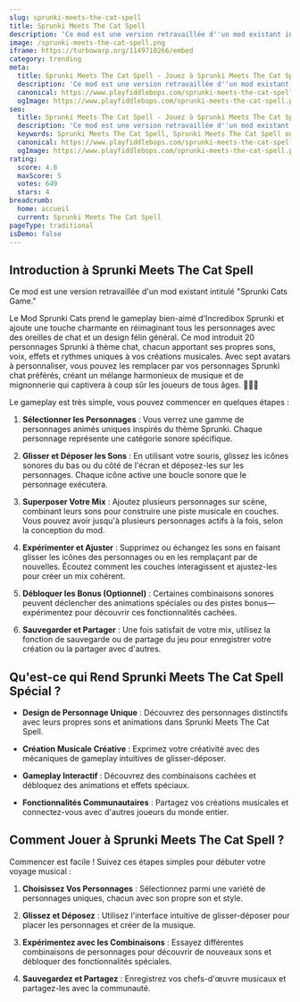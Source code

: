 ```yaml
---
slug: sprunki-meets-the-cat-spell
title: Sprunki Meets The Cat Spell
description: 'Ce mod est une version retravaillée d''un mod existant intitulé '
image: /sprunki-meets-the-cat-spell.png
iframe: https://turbowarp.org/1149710266/embed
category: trending
meta:
  title: Sprunki Meets The Cat Spell - Jouez à Sprunki Meets The Cat Spell en Ligne
  description: 'Ce mod est une version retravaillée d''un mod existant intitulé '
  canonical: https://www.playfiddlebops.com/sprunki-meets-the-cat-spell/
  ogImage: https://www.playfiddlebops.com/sprunki-meets-the-cat-spell.png
seo:
  title: Sprunki Meets The Cat Spell - Jouez à Sprunki Meets The Cat Spell en Ligne
  description: 'Ce mod est une version retravaillée d''un mod existant intitulé '
  keywords: Sprunki Meets The Cat Spell, Sprunki Meets The Cat Spell online
  canonical: https://www.playfiddlebops.com/sprunki-meets-the-cat-spell/
  ogImage: https://www.playfiddlebops.com/sprunki-meets-the-cat-spell.png
rating:
  score: 4.8
  maxScore: 5
  votes: 649
  stars: 4
breadcrumb:
  home: accueil
  current: Sprunki Meets The Cat Spell
pageType: traditional
isDemo: false
---
```


## Introduction à Sprunki Meets The Cat Spell

Ce mod est une version retravaillée d'un mod existant intitulé "Sprunki Cats Game."

Le Mod Sprunki Cats prend le gameplay bien-aimé d'Incredibox Sprunki et ajoute une touche charmante en réimaginant tous les personnages avec des oreilles de chat et un design félin général. Ce mod introduit 20 personnages Sprunki à thème chat, chacun apportant ses propres sons, voix, effets et rythmes uniques à vos créations musicales. Avec sept avatars à personnaliser, vous pouvez les remplacer par vos personnages Sprunki chat préférés, créant un mélange harmonieux de musique et de mignonnerie qui captivera à coup sûr les joueurs de tous âges. 🐾🎨🎶

Le gameplay est très simple, vous pouvez commencer en quelques étapes :

1. **Sélectionner les Personnages** : Vous verrez une gamme de personnages animés uniques inspirés du thème Sprunki. Chaque personnage représente une catégorie sonore spécifique.

1. **Glisser et Déposer les Sons** : En utilisant votre souris, glissez les icônes sonores du bas ou du côté de l'écran et déposez-les sur les personnages. Chaque icône active une boucle sonore que le personnage exécutera.

1. **Superposer Votre Mix** : Ajoutez plusieurs personnages sur scène, combinant leurs sons pour construire une piste musicale en couches. Vous pouvez avoir jusqu'à plusieurs personnages actifs à la fois, selon la conception du mod.

1. **Expérimenter et Ajuster** : Supprimez ou échangez les sons en faisant glisser les icônes des personnages ou en les remplaçant par de nouvelles. Écoutez comment les couches interagissent et ajustez-les pour créer un mix cohérent.

1. **Débloquer les Bonus (Optionnel)** : Certaines combinaisons sonores peuvent déclencher des animations spéciales ou des pistes bonus—expérimentez pour découvrir ces fonctionnalités cachées.

1. **Sauvegarder et Partager** : Une fois satisfait de votre mix, utilisez la fonction de sauvegarde ou de partage du jeu pour enregistrer votre création ou la partager avec d'autres.

## Qu'est-ce qui Rend Sprunki Meets The Cat Spell Spécial ?

- **Design de Personnage Unique** : Découvrez des personnages distinctifs avec leurs propres sons et animations dans Sprunki Meets The Cat Spell.

- **Création Musicale Créative** : Exprimez votre créativité avec des mécaniques de gameplay intuitives de glisser-déposer.

- **Gameplay Interactif** : Découvrez des combinaisons cachées et débloquez des animations et effets spéciaux.

- **Fonctionnalités Communautaires** : Partagez vos créations musicales et connectez-vous avec d'autres joueurs du monde entier.

## Comment Jouer à Sprunki Meets The Cat Spell ?

Commencer est facile ! Suivez ces étapes simples pour débuter votre voyage musical :

1. **Choisissez Vos Personnages** : Sélectionnez parmi une variété de personnages uniques, chacun avec son propre son et style.

1. **Glissez et Déposez** : Utilisez l'interface intuitive de glisser-déposer pour placer les personnages et créer de la musique.

1. **Expérimentez avec les Combinaisons** : Essayez différentes combinaisons de personnages pour découvrir de nouveaux sons et débloquer des fonctionnalités spéciales.

1. **Sauvegardez et Partagez** : Enregistrez vos chefs-d'œuvre musicaux et partagez-les avec la communauté.